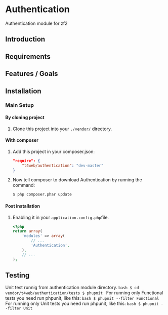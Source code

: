Authentication
==============

Authentication module for zf2

Introduction
------------

Requirements
------------

Features / Goals
----------------

Installation
------------
### Main Setup

#### By cloning project

1. Clone this project into your `./vendor/` directory.

#### With composer

1. Add this project in your composer.json:

    ```json
    "require": {
        "t4web/authentication": "dev-master"
    }
    ```

2. Now tell composer to download Authentication by running the command:

    ```bash
    $ php composer.phar update
    ```

#### Post installation

1. Enabling it in your `application.config.php`file.

    ```php
    <?php
    return array(
        'modules' => array(
            // ...
            'Authentication',
        ),
        // ...
    );
    ```
Testing
------------
Unit test runnig from authentication module directory.
    ```bash
    $ cd vendor/t4web/authentication/tests
    $ phupnit
    ```
For running only Functional tests you need run phpunit, like this:
    ```bash
    $ phupnit --filter Functional
    ```
For running only Unit tests you need run phpunit, like this:
    ```bash
    $ phupnit --filter Unit
    ```
